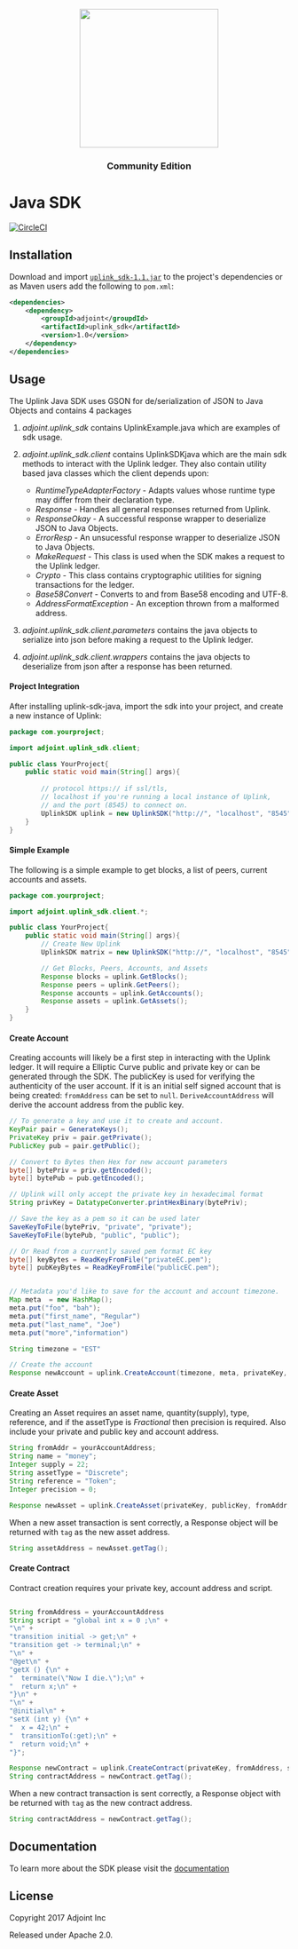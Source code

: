 <p align="center">
  <a href="http://www.adjoint.io"><img src="https://www.adjoint.io/images/logo-small.png" width="250"/></a>
</p>
<h3 align="center">Community Edition</h3>

Java SDK
========

[![CircleCI](https://circleci.com/gh/adjoint-io/uplink-sdk-java/tree/master.svg?style=svg&circle-token=a0e451f3561d9b51f1802567716d4404930c2c4c)](https://circleci.com/gh/adjoint-io/uplink-sdk-java/tree/master)

Installation
------------

Download and import [``uplink_sdk-1.1.jar``](https://github.com/adjoint-io/uplink-sdk-java/releases/download/1.1/uplink_sdk-1.1.jar)
to the project's dependencies or as Maven users add the following to
``pom.xml``:

```xml 
<dependencies>
    <dependency>
        <groupId>adjoint</groupdId>
        <artifactId>uplink_sdk</artifactId>
        <version>1.0</version>
    </dependency>
</dependencies>
```

Usage
-----

The Uplink Java SDK uses GSON for de/serialization of JSON to Java Objects and
contains 4 packages

1. *adjoint.uplink_sdk* contains UplinkExample.java which are examples of sdk
   usage.

2. *adjoint.uplink_sdk.client* contains UplinkSDKjava which are the main sdk
   methods to interact with the Uplink ledger. They also contain utility based
   java classes which the client depends upon:

    * *RuntimeTypeAdapterFactory* - Adapts values whose runtime type may differ from their declaration type.
    * *Response* - Handles all general responses returned from Uplink.
    * *ResponseOkay* - A successful response wrapper to deserialize JSON to Java Objects.
    * *ErrorResp* - An unsucessful response wrapper to deserialize JSON to Java Objects.
    * *MakeRequest* - This class is used when the SDK makes a request to the Uplink ledger.
    * *Crypto* - This class contains cryptographic utilities for signing transactions for the ledger.
    * *Base58Convert* - Converts to and from Base58 encoding and UTF-8.
    * *AddressFormatException* - An exception thrown from a malformed address.

3. *adjoint.uplink_sdk.client.parameters* contains the java objects to serialize
   into json before making a request to the Uplink ledger.

4. *adjoint.uplink_sdk.client.wrappers* contains the java objects to deserialize
   from json after a response has been returned.

#### Project Integration 

After installing uplink-sdk-java, import the sdk into your project, and create a
new instance of Uplink:

```java
package com.yourproject;

import adjoint.uplink_sdk.client;

public class YourProject{
    public static void main(String[] args){
        
        // protocol https:// if ssl/tls,
        // localhost if you're running a local instance of Uplink,
        // and the port (8545) to connect on.
        UplinkSDK uplink = new UplinkSDK("http://", "localhost", "8545")
    }
}
```

#### Simple Example

The following is a simple example to get blocks, a list of peers, current
accounts and assets.

```java
package com.yourproject;

import adjoint.uplink_sdk.client.*;

public class YourProject{
    public static void main(String[] args){
        // Create New Uplink
        UplinkSDK matrix = new UplinkSDK("http://", "localhost", "8545");

        // Get Blocks, Peers, Accounts, and Assets
        Response blocks = uplink.GetBlocks();
        Response peers = uplink.GetPeers();
        Response accounts = uplink.GetAccounts();
        Response assets = uplink.GetAssets();
    }
}

```

#### Create Account

Creating accounts will likely be a first step in interacting with the Uplink ledger. It will require a Elliptic Curve public and private key or can be generated through the SDK. The publicKey is used for verifying the authenticity of the user account. If it is an initial self signed account that is being created: ``fromAddress`` can be set to ``null``.  ``DeriveAccountAddress`` will derive the account address from the public key. 


```java
// To generate a key and use it to create and account.
KeyPair pair = GenerateKeys();
PrivateKey priv = pair.getPrivate();
PublicKey pub = pair.getPublic();

// Convert to Bytes then Hex for new account parameters
byte[] bytePriv = priv.getEncoded();
byte[] bytePub = pub.getEncoded();

// Uplink will only accept the private key in hexadecimal format
String privKey = DatatypeConverter.printHexBinary(bytePriv);

// Save the key as a pem so it can be used later
SaveKeyToFile(bytePriv, "private", "private");
SaveKeyToFile(bytePub, "public", "public");

// Or Read from a currently saved pem format EC key
byte[] keyBytes = ReadKeyFromFile("privateEC.pem"); 
byte[] pubKeyBytes = ReadKeyFromFile("publicEC.pem");


// Metadata you'd like to save for the account and account timezone.
Map meta  = new HashMap();
meta.put("foo", "bah");
meta.put("first_name", "Regular")
meta.put("last_name", "Joe")
meta.put("more","information")

String timezone = "EST"

// Create the account
Response newAccount = uplink.CreateAccount(timezone, meta, privateKey, publicKey, fromAddress);
```

#### Create Asset

Creating an Asset requires an asset name, quantity(supply), type, reference, and if the assetType is *Fractional* then precision is required. Also include your private and public key and account address.

```java
String fromAddr = yourAccountAddress;
String name = "money";
Integer supply = 22;
String assetType = "Discrete";
String reference = "Token";
Integer precision = 0;

Response newAsset = uplink.CreateAsset(privateKey, publicKey, fromAddr, name, supply, assetType, precision, reference, fromAddr);

```
When a new asset transaction is sent correctly, a Response object will be returned with `tag` as the new asset address.

```java
String assetAddress = newAsset.getTag();
```

#### Create Contract

Contract creation requires your private key, account address and script.


```java

String fromAddress = yourAccountAddress
String script = "global int x = 0 ;\n" +
"\n" +
"transition initial -> get;\n" +
"transition get -> terminal;\n" +
"\n" +
"@get\n" +
"getX () {\n" +
"  terminate(\"Now I die.\");\n" +
"  return x;\n" +
"}\n" +
"\n" +
"@initial\n" +
"setX (int y) {\n" +
"  x = 42;\n" +
"  transitionTo(:get);\n" +
"  return void;\n" +
"}";

Response newContract = uplink.CreateContract(privateKey, fromAddress, script);
String contractAddress = newContract.getTag();
```

When a new contract transaction is sent correctly, a Response object with be returned with `tag` as the new contract address.

```java
String contractAddress = newContract.getTag();
```

Documentation
-------------

To learn more about the SDK please visit the
[documentation](https://www.adjoint.io/docs/sdks.html)

License
-------

Copyright 2017 Adjoint Inc

Released under Apache 2.0.
